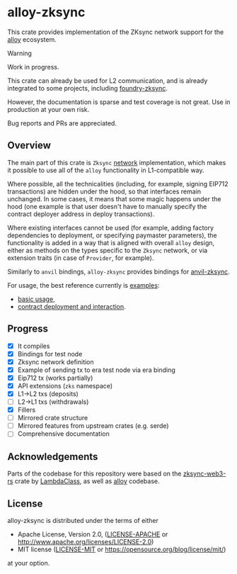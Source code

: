 # alloy-zksync

This crate provides implementation of the ZKsync network support for the [alloy](https://github.com/alloy-rs/alloy/)
ecosystem.

> [!WARNING]  
> Work in progress.
>
> This crate can already be used for L2 communication, and is already integrated to some projects,
> including [foundry-zksync](https://github.com/matter-labs/foundry-zksync).
>
> However, the documentation is sparse and test coverage is not great.
> Use in production at your own risk.
>
> Bug reports and PRs are appreciated.

## Overview

The main part of this crate is `Zksync` [network](https://docs.rs/alloy/latest/alloy/network/trait.Network.html)
implementation, which makes it possible to use all of the `alloy` functionality in L1-compatible way.

Where possible, all the technicalities (including, for example, signing EIP712 transactions) are hidden under the hood,
so that interfaces remain unchanged. In some cases, it means that some magic happens under the hood (one example is
that user doesn't have to manually specify the contract deployer address in deploy transactions).

Where existing interfaces cannot be used (for example, adding factory dependencies to deployment, or specifying
paymaster parameters),
the functionality is added in a way that is aligned with overall `alloy` design, either as methods on the types
specific to the `Zksync` network, or via extension traits (in case of `Provider`, for example).

Similarly to `anvil` bindings, `alloy-zksync` provides bindings for
[anvil-zksync](https://github.com/matter-labs/anvil-zksync).

For usage, the best reference currently is [examples](./examples/):
- [basic usage](./examples/showcase.rs),
- [contract deployment and interaction](./examples/deploy.rs).

## Progress

- [x] It compiles
- [x] Bindings for test node
- [x] Zksync network definition
- [x] Example of sending tx to era test node via era binding
- [x] Eip712 tx (works partially)
- [x] API extensions (`zks` namespace)
- [x] L1->L2 txs (deposits)
- [ ] L2->L1 txs (withdrawals)
- [x] Fillers
- [ ] Mirrored crate structure
- [ ] Mirrored features from upstream crates (e.g. serde)
- [ ] Comprehensive documentation

## Acknowledgements

Parts of the codebase for this repository were based on the [zksync-web3-rs](https://github.com/lambdaclass/zksync-web3-rs/)
crate by [LambdaClass](https://lambdaclass.com/), as well as [alloy](https://github.com/alloy-rs/alloy/) codebase.

## License

alloy-zksync is distributed under the terms of either

- Apache License, Version 2.0, ([LICENSE-APACHE](LICENSE-APACHE) or <http://www.apache.org/licenses/LICENSE-2.0>)
- MIT license ([LICENSE-MIT](LICENSE-MIT) or <https://opensource.org/blog/license/mit/>)

at your option.
